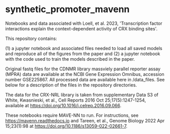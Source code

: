 # synthetic_promoter_mavenn
Notebooks and data associated with Loell, et al. 2023, 'Transcription factor interactions explain the context-dependent activity of CRX binding sites'.

This repository contains: 

(1) a jupyter notebook and associated files needed to load all saved models and reproduce all of the figures from the paper and 
(2) a jupyter notebook with the code used to train the models described in the paper.

Original fastq files for the CDNMR library massviely parallel reporter assay (MPRA) data are available at the NCBI Gene Expression Omnibus, accession number GSE225867. All processed data
are available here in /data_files. See below for a description of the files in the repository directories.

The data for the CRX-NRL library is taken from supplementary Data S3 of White, Kwasnieski, et al., Cell Reports 2016 Oct 25;17(5):1247-1254, 
available at https://doi.org/10.1016/j.celrep.2016.09.066.

These notebooks require MAVE-NN to run. For instructions, see https://mavenn.readthedocs.io and Tareen, et al., Genome Biology 2022 Apr 15;23(1):98 at https://doi.org/10.1186/s13059-022-02661-7.


